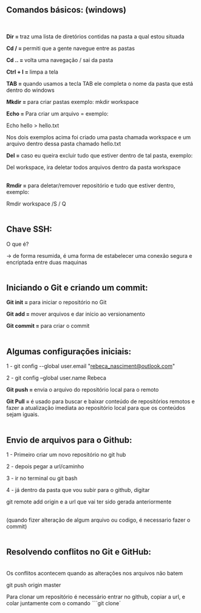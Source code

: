 ## <b> Comandos básicos: (windows)</b>
<br>

<b> Dir = </b> traz uma lista de diretórios contidas na pasta a qual estou situada  

<b> Cd / = </b> permiti que a gente navegue entre as pastas 

<b> Cd .. = </b> volta uma navegação / sai da pasta 

<b> Ctrl + l = </b> limpa a tela    

<b> TAB = </b> quando usamos a tecla TAB ele completa o nome da pasta que está dentro do windows 

 
<b> Mkdir = </b> para criar pastas exemplo: mkdir workspace 

 
<b> Echo = </b> Para criar um arquivo = exemplo: 

 Echo hello > hello.txt 
<br>

Nos dois exemplos acima foi criado uma pasta chamada workspace e um arquivo dentro dessa pasta chamado hello.txt 
<br>

<b> Del = </b> caso eu queira excluir tudo que estiver dentro de tal pasta, exemplo:  

Del workspace, ira deletar todos arquivos dentro da pasta workspace 

 
<br>
<b> Rmdir = </b> para deletar/remover repositório e tudo que estiver dentro, exemplo: 

Rmdir workspace /S  / Q 
<br>
<br>
 

## <b> Chave SSH: </b> 

O que é? 

-> de forma resumida, é uma forma de estabelecer uma conexão segura e encriptada entre duas maquinas 
 <br>
 <br>

## <b> Iniciando o Git e criando um commit: </b>

<b> Git init = </b> para iniciar o repositório no Git 

<b> Git add = </b> mover arquivos e dar início ao versionamento 

<b> Git commit = </b> para criar o commit 
<br>
<br>
 

## <b> Algumas configurações iniciais: </b>

1 -  git config  --global  user.email "rebeca_nasciment@outlook.com" 

2  - git config  –global user.name Rebeca 
<br>

<b> Git push = </b> envia o arquivo do repositório local para o remoto 

<b> Git Pull = </b> é usado para buscar e baixar conteúdo de repositórios remotos e fazer a atualização imediata
 ao repositório local para que os conteúdos sejam iguais. 
<br>
<br>

## <b> Envio de arquivos para o Github: </b>

 
1 - Primeiro criar um novo repositório no git hub 

2 - depois pegar a url/caminho

3 - ir no terminal ou git bash 

4 - já dentro da pasta que vou subir para o github, digitar 

git remote add origin e a url que vai ter sido gerada anteriormente 
<br>
<br>

(quando fizer alteração de algum arquivo ou codigo, é necessario fazer o commit)
<br>
<br>

## <b> Resolvendo conflitos no Git e GitHub: </b>
 <br>
Os conflitos acontecem quando as alterações nos arquivos não batem  

git push origin master  

Para clonar um repositório é necessário entrar no github, copiar a url, e colar juntamente com o comando ˋˋˋgit clone´